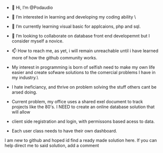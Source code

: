 - 👋 Hi, I’m @Podaudio
- 👀 I’m interested in learning and developing my coding ability  \
- 🌱 I’m currently learning visual basic for applcaions, php and sql.
- 💞️ I’m looking to collaborate on database front end developemnt but I consider myself a novice.
- 📫 How to reach me, as yet, i will remain unreachable until i have learned more of how the github community works.

- My interest in programming is born of selfish need to make my own life easier and create sofware solutions to the comercial problems I have in my industry.\
- I hate ineficiancy, and thrive on problem solving the stuff others cant be arsed doing.

- Current problem, my office uses a shared exel document to track projects like the 80's. I NEED to create an online database solution that will allow
- client side registration and login, with permissons based acess to data. 
- Each user class needs to have their own dashboard.

I am new to github and hoped id find a ready made solution here.  If you can help direct me to said solution, add a comment

<!---
Podaudio/Podaudio is a ✨ special ✨ repository because its `README.md` (this file) appears on your GitHub profile.
You can click the Preview link to take a look at your changes.
--->
